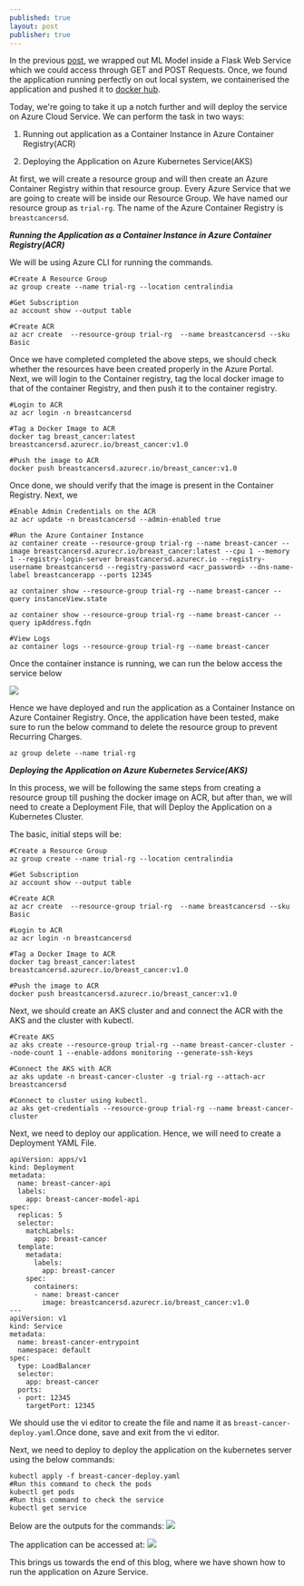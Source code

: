 ```yaml
---
published: true
layout: post
publisher: true
---
```

In the previous [post](https://saptarshidatta.in/2021/12/14/serving-machine-learning-model-with-api.html), we wrapped out ML Model inside a Flask Web Service which we could access through GET and POST Requests. Once, we found the application running perfectly on out local system, we  containerised the application and pushed it to [docker hub](https://hub.docker.com/r/saptarshidatta96/breast_cancer).


Today, we're going to take it up a notch further and will deploy the service on Azure Cloud Service.
We can perform the task in two ways:

1. Running out application as a Container Instance in Azure Container Registry(ACR)

2. Deploying the Application on Azure Kubernetes Service(AKS)

At first, we will create a resource group and will then create an Azure Container Registry within that resource group. Every Azure Service that we are going to create will be inside our Resource Group. We have named our resource group as `trial-rg`. The name of the Azure Container Registry is `breastcancersd`.

_**Running the Application as a Container Instance in Azure Container Registry(ACR)**_

We will be using Azure CLI for running the commands.

```
#Create A Resource Group
az group create --name trial-rg --location centralindia

#Get Subscription
az account show --output table

#Create ACR
az acr create  --resource-group trial-rg  --name breastcancersd --sku Basic
```
Once we have completed completed the above steps, we should check whether the resources have been created properly in the Azure Portal. Next, we will login to the Container registry, tag the local docker image to that of the container Registry, and then push it to the container registry.

```
#Login to ACR
az acr login -n breastcancersd

#Tag a Docker Image to ACR
docker tag breast_cancer:latest breastcancersd.azurecr.io/breast_cancer:v1.0

#Push the image to ACR
docker push breastcancersd.azurecr.io/breast_cancer:v1.0
```
Once done, we should verify that the image is present in the Container Registry. Next, we

```
#Enable Admin Credentials on the ACR
az acr update -n breastcancersd --admin-enabled true

#Run the Azure Container Instance
az container create --resource-group trial-rg --name breast-cancer --image breastcancersd.azurecr.io/breast_cancer:latest --cpu 1 --memory 1 --registry-login-server breastcancersd.azurecr.io --registry-username breastcancersd --registry-password <acr_password> --dns-name-label breastcancerapp --ports 12345

az container show --resource-group trial-rg --name breast-cancer --query instanceView.state

az container show --resource-group trial-rg --name breast-cancer --query ipAddress.fqdn

#View Logs
az container logs --resource-group trial-rg --name breast-cancer
```
Once the container instance is running, we can run the below access the service below

![]({{site.baseurl}}/images/ACR.PNG)

Hence we have deployed and run the application as a Container Instance on Azure Container Registry. Once, the application have been tested, make sure to run the below command to delete the resource group to prevent Recurring Charges.

```
az group delete --name trial-rg
```

_**Deploying the Application on Azure Kubernetes Service(AKS)**_

In this process, we will be following the same steps from creating a resource group till pushing the docker image on ACR, but after than, we will need to create a Deployment File, that will Deploy the Application on a Kubernetes Cluster.

The basic, initial steps will be:

```
#Create a Resource Group
az group create --name trial-rg --location centralindia

#Get Subscription
az account show --output table

#Create ACR
az acr create  --resource-group trial-rg  --name breastcancersd --sku Basic

#Login to ACR
az acr login -n breastcancersd

#Tag a Docker Image to ACR
docker tag breast_cancer:latest breastcancersd.azurecr.io/breast_cancer:v1.0

#Push the image to ACR
docker push breastcancersd.azurecr.io/breast_cancer:v1.0
```
Next, we should create an AKS cluster and and connect the ACR with the AKS and the cluster with kubectl.

```
#Create AKS
az aks create --resource-group trial-rg --name breast-cancer-cluster --node-count 1 --enable-addons monitoring --generate-ssh-keys

#Connect the AKS with ACR
az aks update -n breast-cancer-cluster -g trial-rg --attach-acr breastcancersd

#Connect to cluster using kubectl.
az aks get-credentials --resource-group trial-rg --name breast-cancer-cluster
```

Next, we need to deploy our application. Hence, we will need to create a Deployment YAML File. 

```
apiVersion: apps/v1
kind: Deployment
metadata:
  name: breast-cancer-api
  labels:
    app: breast-cancer-model-api
spec:
  replicas: 5
  selector:
    matchLabels:
      app: breast-cancer
  template:
    metadata:
      labels:
        app: breast-cancer
    spec:
      containers:
      - name: breast-cancer
        image: breastcancersd.azurecr.io/breast_cancer:v1.0
---
apiVersion: v1
kind: Service
metadata:
  name: breast-cancer-entrypoint
  namespace: default
spec:
  type: LoadBalancer
  selector:
    app: breast-cancer
  ports:
  - port: 12345
    targetPort: 12345
```
We should use the vi editor to create the file and name it as `breast-cancer-deploy.yaml`.Once done, save and exit from the vi editor.

Next, we need to deploy to deploy the application on the kubernetes server using the below commands:
```
kubectl apply -f breast-cancer-deploy.yaml
#Run this command to check the pods
kubectl get pods
#Run this command to check the service
kubectl get service
```
Below are the outputs for the commands:
![]({{site.baseurl}}/images/KUBERNETES.jpeg)

The application can be accessed at:
![]({{site.baseurl}}/images/AKS.jpeg)

This brings us towards the end of this blog, where we have shown how to run the application on Azure Service.
